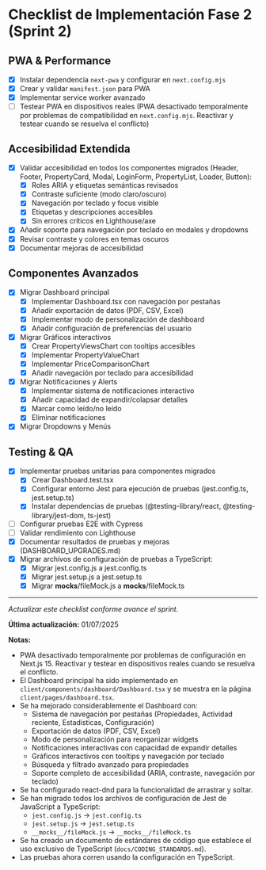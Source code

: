 # Checklist de Implementación Fase 2 (Sprint 2)

## PWA & Performance
- [x] Instalar dependencia `next-pwa` y configurar en `next.config.mjs`
- [x] Crear y validar `manifest.json` para PWA
- [x] Implementar service worker avanzado
- [ ] Testear PWA en dispositivos reales (PWA desactivado temporalmente por problemas de compatibilidad en `next.config.mjs`. Reactivar y testear cuando se resuelva el conflicto)

## Accesibilidad Extendida
- [x] Validar accesibilidad en todos los componentes migrados (Header, Footer, PropertyCard, Modal, LoginForm, PropertyList, Loader, Button):
  - [x] Roles ARIA y etiquetas semánticas revisados
  - [x] Contraste suficiente (modo claro/oscuro)
  - [x] Navegación por teclado y focus visible
  - [x] Etiquetas y descripciones accesibles
  - [x] Sin errores críticos en Lighthouse/axe
- [x] Añadir soporte para navegación por teclado en modales y dropdowns
- [x] Revisar contraste y colores en temas oscuros
- [x] Documentar mejoras de accesibilidad

## Componentes Avanzados
- [x] Migrar Dashboard principal
  - [x] Implementar Dashboard.tsx con navegación por pestañas
  - [x] Añadir exportación de datos (PDF, CSV, Excel)
  - [x] Implementar modo de personalización de dashboard
  - [x] Añadir configuración de preferencias del usuario
- [x] Migrar Gráficos interactivos
  - [x] Crear PropertyViewsChart con tooltips accesibles
  - [x] Implementar PropertyValueChart
  - [x] Implementar PriceComparisonChart
  - [x] Añadir navegación por teclado para accesibilidad
- [x] Migrar Notificaciones y Alerts
  - [x] Implementar sistema de notificaciones interactivo
  - [x] Añadir capacidad de expandir/colapsar detalles
  - [x] Marcar como leído/no leído
  - [x] Eliminar notificaciones
- [x] Migrar Dropdowns y Menús

## Testing & QA
- [x] Implementar pruebas unitarias para componentes migrados
  - [x] Crear Dashboard.test.tsx
  - [x] Configurar entorno Jest para ejecución de pruebas (jest.config.ts, jest.setup.ts)
  - [x] Instalar dependencias de pruebas (@testing-library/react, @testing-library/jest-dom, ts-jest)
- [ ] Configurar pruebas E2E with Cypress
- [ ] Validar rendimiento con Lighthouse
- [x] Documentar resultados de pruebas y mejoras (DASHBOARD_UPGRADES.md)
- [x] Migrar archivos de configuración de pruebas a TypeScript:
  - [x] Migrar jest.config.js a jest.config.ts
  - [x] Migrar jest.setup.js a jest.setup.ts
  - [x] Migrar __mocks__/fileMock.js a __mocks__/fileMock.ts

---

_Actualizar este checklist conforme avance el sprint._

**Última actualización:** 01/07/2025

**Notas:**
- PWA desactivado temporalmente por problemas de configuración en Next.js 15. Reactivar y testear en dispositivos reales cuando se resuelva el conflicto.
- El Dashboard principal ha sido implementado en `client/components/dashboard/Dashboard.tsx` y se muestra en la página `client/pages/dashboard.tsx`.
- Se ha mejorado considerablemente el Dashboard con:
  - Sistema de navegación por pestañas (Propiedades, Actividad reciente, Estadísticas, Configuración)
  - Exportación de datos (PDF, CSV, Excel)
  - Modo de personalización para reorganizar widgets
  - Notificaciones interactivas con capacidad de expandir detalles
  - Gráficos interactivos con tooltips y navegación por teclado
  - Búsqueda y filtrado avanzado para propiedades
  - Soporte completo de accesibilidad (ARIA, contraste, navegación por teclado)
- Se ha configurado react-dnd para la funcionalidad de arrastrar y soltar.
- Se han migrado todos los archivos de configuración de Jest de JavaScript a TypeScript:
  - `jest.config.js` → `jest.config.ts`
  - `jest.setup.js` → `jest.setup.ts`
  - `__mocks__/fileMock.js` → `__mocks__/fileMock.ts`
- Se ha creado un documento de estándares de código que establece el uso exclusivo de TypeScript (`docs/CODING_STANDARDS.md`).
- Las pruebas ahora corren usando la configuración en TypeScript.
